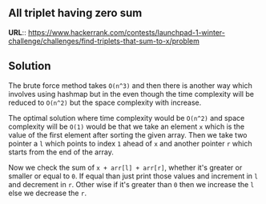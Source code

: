 ## All triplet having zero sum

__URL__:: https://www.hackerrank.com/contests/launchpad-1-winter-challenge/challenges/find-triplets-that-sum-to-x/problem

## Solution

The brute force method takes `O(n^3)` and then there is another way which involves using hashmap but in the even though the time complexity will be reduced to `O(n^2)` but the space complexity with increase.

The optimal solution where time complexity would be `O(n^2)` and space complexity will be `O(1)` would be that we take an element `x` which is the value of the first element after sorting the given array. Then we take two pointer a `l` which points to index `1` ahead of `x` and another pointer `r` which starts from the end of the array.

Now we check the sum of `x + arr[l] + arr[r]`, whether it's greater or smaller or equal to `0`. If equal than just print those values and increment in `l` and decrement in `r`. Other wise if it's greater than `0` then we increase the `l` else we decrease the `r`.


